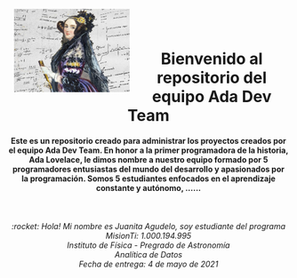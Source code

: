 <p><img height="150px" src="https://github.com/JuanitaAgudelo/My_repositorio/blob/main/60a549515b6df__800x578.jpg" align="left" hspace="10px" vspace="0px"></p>
<br>
<br>
<center> <h1> <b> Bienvenido al repositorio del equipo Ada Dev Team </b> </h1>
<h4> Este es un repositorio creado para administrar los proyectos creados por el equipo Ada Dev Team.
En honor a la primer programadora de la historia, Ada Lovelace, le dimos nombre a nuestro equipo formado por 5 programadores entusiastas del mundo del desarrollo y apasionados por la programación. Somos 5 estudiantes enfocados en el aprendizaje constante y autónomo, ......  </h4> </center>
<br>
<br>
<center> <i>:rocket: Hola! Mi nombre es Juanita Agudelo, soy estudiante del programa MisionTi: 1.000.194.995
<br> Instituto de Física - Pregrado de Astronomía
<br> Analítica de Datos
<br> Fecha de entrega: 4 de mayo de 2021
</i> </center>
